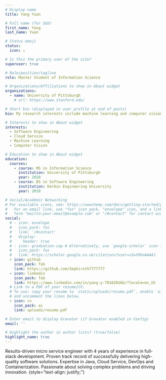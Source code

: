 ```yaml
---
# Display name
title: Yang Yuan

# Full name (for SEO)
first_name: Yang
last_name: Yuan

# Status emoji
status:
  icon: ☕️

# Is this the primary user of the site?
superuser: true

# Role/position/tagline
role: Master Student of Information Science

# Organizations/Affiliations to show in About widget
organizations:
  - name: University of Pittsburgh
    # url: https://www.stanford.edu/

# Short bio (displayed in user profile at end of posts)
bio: My research interests include machine learning and computer vision.

# Interests to show in About widget
interests:
  - Software Engineering
  - Cloud Service
  - Machine Learning
  - Computer Vision

# Education to show in About widget
education:
  courses:
    - course: MS in Information Science
      institution: University of Pittsburgh
      year: 2020
    - course: BS in Software Engineering
      institution: Harbin Engineering University
      year: 2018

# Social/Academic Networking
# For available icons, see: https://wowchemy.com/docs/getting-started/page-builder/#icons
#   For an email link, use "fas" icon pack, "envelope" icon, and a link in the
#   form "mailto:your-email@example.com" or "/#contact" for contact widget.
social:
  # - icon: envelope
  #   icon_pack: fas
  #   link: '/#contact'
  #   display:
  #     header: true
  # - icon: graduation-cap # Alternatively, use `google-scholar` icon from `ai` icon pack
  #   icon_pack: fas
  #   link: https://scholar.google.co.uk/citations?user=sIwtMXoAAAAJ
  - icon: github
    icon_pack: fab
    link: https://github.com/Sephiroth7777777
  - icon: linkedin
    icon_pack: fab
    link: https://www.linkedin.com/in/yang-y-79162016b/?locale=en_US
  # Link to a PDF of your resume/CV.
  # To use: copy your resume to `static/uploads/resume.pdf`, enable `ai` icons in `params.yaml`,
  # and uncomment the lines below.
  - icon: cv
    icon_pack: ai
    link: uploads/resume.pdf

# Enter email to display Gravatar (if Gravatar enabled in Config)
email: ''

# Highlight the author in author lists? (true/false)
highlight_name: true
---
```


Results-driven micro service engineer with 4  years of experience in full-stack development. Proven track record of successfully delivering high-quality software solutions. Expertise in Java, Cloud Service, DevOps and Containerization. Passionate about solving complex problems and driving innovation.
{style="text-align: justify;"}
